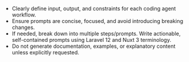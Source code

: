 - Clearly define input, output, and constraints for each coding agent workflow.
- Ensure prompts are concise, focused, and avoid introducing breaking changes.
- If needed, break down into multiple steps/prompts. Write actionable, self-contained prompts using Laravel 12 and Nuxt 3 terminology.
- Do not generate documentation, examples, or explanatory content unless explicitly requested.
